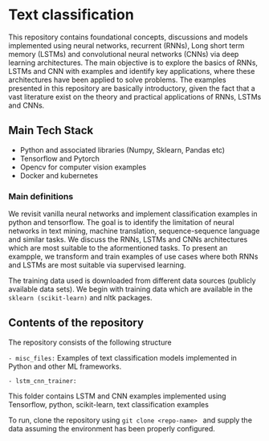 # Text classification

This repository contains foundational concepts, discussions and models implemented using neural networks, recurrent (RNNs), Long short term memory (LSTMs) and convolutional neural networks (CNNs) via deep learning architectures. The main objective is to explore the basics of RNNs, LSTMs and CNN with examples and identify key applications, where these architectures have been applied to solve problems. The examples presented in this repository are basically introductory, given the fact that a vast literature exist on the theory and practical applications of RNNs, LSTMs and CNNs.

## Main Tech Stack

- Python and associated libraries (Numpy, Sklearn, Pandas etc)
- Tensorflow and Pytorch
- Opencv for computer vision examples
- Docker and kubernetes

### Main definitions

We revisit vanilla neural networks and implement classification examples in python and tensorflow. The goal is to identify the limitation of neural networks in text mining, machine translation, sequence-sequence language and similar tasks. We discuss the  RNNs, LSTMs and CNNs architectures which are most suitable to the aformentioned tasks. To present an exampple, we transform and train examples of use cases where both RNNs and LSTMs are most suitable via supervised learning.

The training data used is downloaded from different data sources (publicly available data sets). We begin with training data which are available in the ``` sklearn (scikit-learn) ``` and nltk packages.

## Contents of the repository

The repository consists of the following structure

```- misc_files:```  Examples of text classification models implemented in Python and other ML frameworks.

``` - lstm_cnn_trainer: ```

This folder contains LSTM and CNN examples implemented using Tensorflow, python, scikit-learn, text classification examples

To run, clone the repository using  ```git clone <repo-name> ``` and supply the data assuming the environment has been properly configured.

